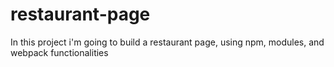 # restaurant-page
In this project i'm going to build a restaurant page, using npm, modules, and webpack functionalities
